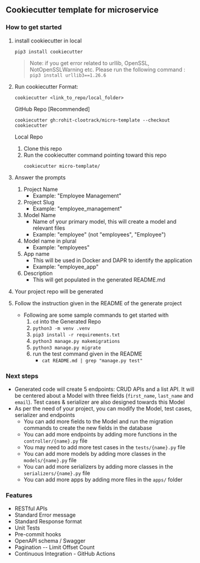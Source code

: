 ## Cookiecutter template for microservice 

### How to get started
1. install cookiecutter in local
    ```
    pip3 install cookiecutter
    ```

    > Note: if you get error related to urllib, OpenSSL, NotOpenSSLWarning etc. Please run the following command : `pip3 install urllib3==1.26.6`

2. Run cookiecutter 
    Format: 
    ```
    cookiecutter <link_to_repo/local_folder>
    ```

    GitHub Repo [Recommended]
    ```
    cookiecutter gh:rohit-clootrack/micro-template --checkout cookiecutter
    ```

    Local Repo
    1. Clone this repo
    2. Run the cookiecutter command pointing toward this repo
       ```
       cookiecutter micro-template/
       ```
3. Answer the prompts
    1. Project Name
       - Example: "Employee Management"
    2. Project Slug
       - Example: "employee_management"
    3. Model Name 
       - Name of your primary model, this will create a model and relevant files
       - Example: "employee"  (not "employees", "Employee")
    4. Model name in plural
       - Example: "employees"
    5. App name 
       - This will be used in Docker and DAPR to identify the application
       - Example: "employee_app"
    6. Description
       - This will get populated in the generated README.md

4. Your project repo will be generated
5. Follow the instruction given in the README of the generate project
   - Following are some sample commands to get started with
       1. `cd` into the Generated Repo
       2. `python3 -m venv .venv`
       3. `pip3 install -r requirements.txt`
       4. `python3 manage.py makemigrations`
       5. `python3 manage.py migrate`
       6. run the test command given in the README
          - `cat README.md | grep "manage.py test"`


### Next steps

* Generated code will create 5 endpoints: CRUD APIs and a list API. It will be centered about a Model with three fields (`first_name`, `last_name` and `email`). Test cases & serializer are also designed towards this Model
* As per the need of your project, you can modify the Model, test cases, serializer and endpoints
    * You can add more fields to the Model and run the migration commands to create the new fields in the database
    * You can add more endpoints by adding more functions in the `controller/{name}.py` file
    * You may need to add more test cases in the `tests/{name}.py` file
    * You can add more models by adding more classes in the `models/{name}.py` file
    * You can add more serializers by adding more classes in the `serializers/{name}.py` file
    * You can add more apps by adding more files in the `apps/` folder

### Features
* RESTful APIs
* Standard Error message
* Standard Response format
* Unit Tests
* Pre-commit hooks
* OpenAPI schema / Swagger
* Pagination -- Limit Offset Count
* Continuous Integration - GitHub Actions
